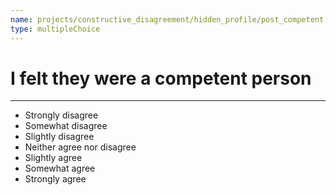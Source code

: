 ```yaml
---
name: projects/constructive_disagreement/hidden_profile/post_competent.md
type: multipleChoice
---
```


# I felt they were a competent person

---

- Strongly disagree
- Somewhat disagree
- Slightly disagree
- Neither agree nor disagree
- Slightly agree
- Somewhat agree
- Strongly agree
